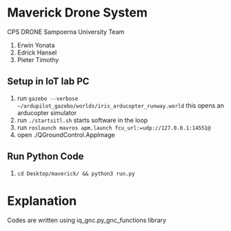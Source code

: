 # Maverick Drone System

CPS DRONE Sampoerna University Team
1. Erwin Yonata
2. Edrick Hansel
3. Pieter Timothy

## Setup in IoT lab PC
1. run ```gazebo --verbose ~/ardupilot_gazebo/worlds/iris_arducopter_runway.world``` this opens an arducopter simulator
2. run ```./startsitl.sh``` starts software in the loop
3. run ```roslaunch mavros apm.launch fcu_url:=udp://127.0.0.1:14551@```
4. open ./QGroundControl.AppImage

## Run Python Code
1. ```cd Desktop/maverick/ && python3 run.py```

# Explanation
Codes are written using iq_gnc.py_gnc_functions library 
